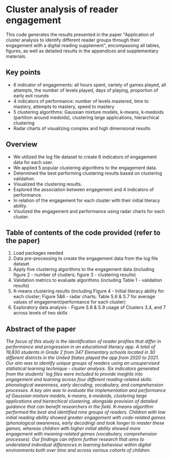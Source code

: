 # Cluster analysis of reader engagement
This code generates the results presented in the paper "Application of cluster analysis to identify different reader groups through their engagement with a digital reading supplement", encompassing all tables, figures, as well as detailed results in the appendices and supplementary materials.

Key points
-
* 6 indicator of engagements: all hours spent, variety of games played, all attempts, the number of levels played, days of playing, proportion of early exit rounds
* 4 indicators of performance: number of levels mastered, time to mastery, attempts to mastery, speed to mastery
* 5 clustering algorithms: Gaussian mixture models, k-means, k-medoids (partition around medoids), clustering large applications, hierarchical clustering
* Radar charts of visualizing complex and high dimensional results

Overview
-
* We utilized the log file dataset to create 6 indicators of engagement data for each user.
* We applied 5 popular clustering algorithms to the engagement data.
* Determined the best performing clustering results based on clustering validation.
* Visualized the clustering results.
* Explored the association between engagement and 4 indicators of performance.
* In relation of the engagement for each cluster with their initial literacy ability.
* Visulized the engagement and performance using radar charts for each cluster.


## Table of contents of the code provided (refer to the paper)
1.  Load packages needed
2.  Data pre-processing to create the engagement data from the log file dataset
3.  Apply five clustering algorithms to the engagement data (including figure 2 - number of clusters; figure 3 - clustering results)
4.  Validation metrics to evaluate algorithms (including Table 1 - validation results)
5.  K-means clustering results (including Figure 4 - Initial literacy ability for each cluster; Figure 5&6 - radar charts; Table S.6 & S.7 for average values of engagement/performance for each cluster)
6. Exploratory data analysis - Figure S.8 & S.9 usage of Clusters 3,4, and 7 across levels of two skills

Abstract of the paper
-
*The focus of this study is the identification of reader profiles that differ in performance and progression in an educational literacy app. A total of 19,830 students in Grade 2 from 347 Elementary schools located in 30 different districts in the United States played the app from 2020 to 2021. Our aim was to identify unique groups of readers using an unsupervised statistical learning technique - cluster analysis. Six indicators generated from the students’ log files were included to provide insights into engagement and learning across four different reading-related skills: phonological awareness, early decoding, vocabulary, and comprehension processes. A key aim was to evaluate the implementation and performance of Gaussian mixture models, k-means, k-medoids, clustering large applications and hierarchical clustering, alongside provision of detailed guidance that can benefit researchers in the field. K-means algorithm performed the best and identified nine groups of readers. Children with low initial reading ability showed greater engagement with code-related games (phonological awareness, early decoding) and took longer to master these games, whereas children with higher initial ability showed more engagement with meaning-related games (vocabulary, comprehension processes). Our findings can inform further research that aims to understand individual differences in learning behaviour within digital environments both over time and across various cohorts of children.*
